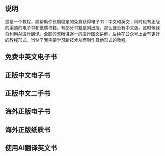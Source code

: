## 说明
这是一个教程，能帮助你长期稳定的免费获得电子书：中文和英文；同时也有正版的渠道的电子书和纸质书籍。有部分书籍是刚出版，那么就没有中文版，这时候我将利用AI进行翻译。全部的流畅讲逐一的进行图文讲解，后续在公众号上会有更好的教程形式，当然了我需要学习新技术从而制作其他形式的教程。

## 免费中英文电子书
## 正版中文电子书
## 正版中文二手书
## 海外正版电子书
## 海外正版纸质书
## 使用AI翻译英文书